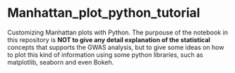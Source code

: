 # Manhattan_plot_python_tutorial
Customizing Manhattan plots with Python.
The purpouse of the notebook in this repository is **NOT to give any detail explanation of the statistical** concepts that supports the GWAS analysis, but to give some ideas on how to plot this kind of information using some python libraries, such as matplotlib, seaborn and even Bokeh.
